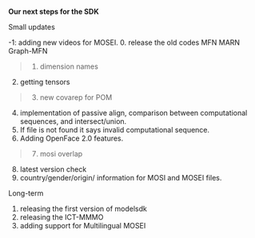 **Our next steps for the SDK**

Small updates

-1: adding new videos for MOSEI. 
0. release the old codes MFN MARN Graph-MFN
>1. dimension names
2. getting tensors
>3. new covarep for POM
4. implementation of passive align, comparison between computational sequences, and intersect/union.
5. If file is not found it says invalid computational sequence. 
6. Adding OpenFace 2.0 features. 
>7. mosi overlap
8. latest version check
9. country/gender/origin/ information for MOSI and MOSEI files. 


Long-term

1. releasing the first version of modelsdk
2. releasing the ICT-MMMO
3. adding support for Multilingual MOSEI

